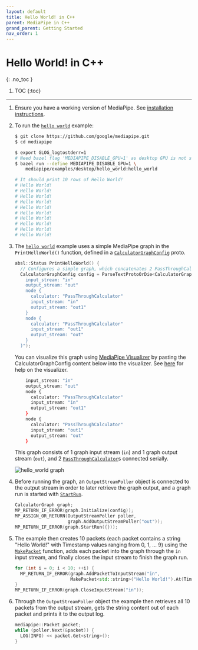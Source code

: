 ```yaml
---
layout: default
title: Hello World! in C++
parent: MediaPipe in C++
grand_parent: Getting Started
nav_order: 1
---
```


# Hello World! in C++
{: .no_toc }

1. TOC
{:toc}
---

1.  Ensure you have a working version of MediaPipe. See
    [installation instructions](./install.md).

2.  To run the [`hello world`] example:

    ```bash
    $ git clone https://github.com/google/mediapipe.git
    $ cd mediapipe

    $ export GLOG_logtostderr=1
    # Need bazel flag 'MEDIAPIPE_DISABLE_GPU=1' as desktop GPU is not supported currently.
    $ bazel run --define MEDIAPIPE_DISABLE_GPU=1 \
        mediapipe/examples/desktop/hello_world:hello_world

    # It should print 10 rows of Hello World!
    # Hello World!
    # Hello World!
    # Hello World!
    # Hello World!
    # Hello World!
    # Hello World!
    # Hello World!
    # Hello World!
    # Hello World!
    # Hello World!
    ```

3.  The [`hello world`] example uses a simple MediaPipe graph in the
    `PrintHelloWorld()` function, defined in a [`CalculatorGraphConfig`] proto.

    ```C++
    absl::Status PrintHelloWorld() {
      // Configures a simple graph, which concatenates 2 PassThroughCalculators.
      CalculatorGraphConfig config = ParseTextProtoOrDie<CalculatorGraphConfig>(R"(
        input_stream: "in"
        output_stream: "out"
        node {
          calculator: "PassThroughCalculator"
          input_stream: "in"
          output_stream: "out1"
        }
        node {
          calculator: "PassThroughCalculator"
          input_stream: "out1"
          output_stream: "out"
        }
      )");
    ```

    You can visualize this graph using
    [MediaPipe Visualizer](https://viz.mediapipe.dev) by pasting the
    CalculatorGraphConfig content below into the visualizer. See
    [here](../tools/visualizer.md) for help on the visualizer.

    ```bash
        input_stream: "in"
        output_stream: "out"
        node {
          calculator: "PassThroughCalculator"
          input_stream: "in"
          output_stream: "out1"
        }
        node {
          calculator: "PassThroughCalculator"
          input_stream: "out1"
          output_stream: "out"
        }
    ```

    This graph consists of 1 graph input stream (`in`) and 1 graph output stream
    (`out`), and 2 [`PassThroughCalculator`]s connected serially.

    ![hello_world graph](https://mediapipe.dev/images/hello_world.png)

4.  Before running the graph, an `OutputStreamPoller` object is connected to the
    output stream in order to later retrieve the graph output, and a graph run
    is started with [`StartRun`].

    ```c++
    CalculatorGraph graph;
    MP_RETURN_IF_ERROR(graph.Initialize(config));
    MP_ASSIGN_OR_RETURN(OutputStreamPoller poller,
                        graph.AddOutputStreamPoller("out"));
    MP_RETURN_IF_ERROR(graph.StartRun({}));
    ```

5.  The example then creates 10 packets (each packet contains a string "Hello
    World!" with Timestamp values ranging from 0, 1, ... 9) using the
    [`MakePacket`] function, adds each packet into the graph through the `in`
    input stream, and finally closes the input stream to finish the graph run.

    ```c++
    for (int i = 0; i < 10; ++i) {
      MP_RETURN_IF_ERROR(graph.AddPacketToInputStream("in",
                         MakePacket<std::string>("Hello World!").At(Timestamp(i))));
    }
    MP_RETURN_IF_ERROR(graph.CloseInputStream("in"));
    ```

6.  Through the `OutputStreamPoller` object the example then retrieves all 10
    packets from the output stream, gets the string content out of each packet
    and prints it to the output log.

    ```c++
    mediapipe::Packet packet;
    while (poller.Next(&packet)) {
      LOG(INFO) << packet.Get<string>();
    }
    ```

[`hello world`]: https://github.com/google/mediapipe/tree/master/mediapipe/examples/desktop/hello_world/hello_world.cc
[`CalculatorGraphConfig`]: https://github.com/google/mediapipe/tree/master/mediapipe/framework/calculator.proto
[`PassThroughCalculator`]: https://github.com/google/mediapipe/tree/master/mediapipe/calculators/core/pass_through_calculator.cc
[`MakePacket`]: https://github.com/google/mediapipe/tree/master/mediapipe/framework/packet.h
[`StartRun`]: https://github.com/google/mediapipe/tree/master/mediapipe/framework/calculator_graph.h
